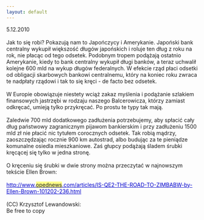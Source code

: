 ```yaml
---
layout: default
---
```


<!--53-->
5.12.2010<br><br>Jak to się robi? Pokazują nam to&nbsp;Japończycy i Amerykanie. Japoński bank centralny wykupił większość długów japońskich i roluje ten dług z roku na rok, nie płacąc od tego odsetek. Podobnym tropem podążają ostatnio Amerykanie, kiedy to bank centralny wykupił długi banków, a teraz uchwalił kolejne 600 mld na wykup długów federalnych. W efekcie rząd płaci odsetki od obligacji skarbowych bankowi centralnemu, który na koniec roku zwraca te nadpłaty rządowi i tak to się kręci - de facto bez odsetek.<br><br>W Europie obowiązuje niestety wciąż zakaz myślenia i podążanie szlakiem finansowych jastrzębi w rodzaju naszego Balcerowicza, którzy zamiast odkręcać, umieją tylko przykręcać. Po prostu te typy tak mają.<br><br>Zaledwie 700 mld dodatkowego zadłużenia potrzebujemy, aby spłacić cały dług państwowy zagranicznym pijawom bankierskim i przy zadłużeniu 1500 mld zł nie płacić nic tytułem corocznych odsetek. Tak robią mądrzy, zaoszczędzając rocznie 900 km autostrad, albo budując za te pieniądze komunalne osiedla mieszkaniowe. Zaś głupcy podążają śladem śrubki kręcącej się tylko w jedna stronę.<br><br>O kręceniu się śrubki w dwie strony można przeczytać w najnowszym tekście Ellen Brown:<br><br><a style="color: rgb(0, 0, 204);" href="http://www.opednews.com/articles/IS-QE2-THE-ROAD-TO-ZIMBABW-by-Ellen-Brown-101202-236.html" target="_blank">http://www.<span style="background-color: rgb(255, 255, 136); color: rgb(34, 34, 34);" class="il">opednews</span>.com/articles/IS-QE2-THE-ROAD-TO-ZIMBABW-by-Ellen-Brown-101202-236.html</a><br><br>(CC) Krzysztof Lewandowski:<br>Be free to copy<a style="color: rgb(0, 0, 204);" href="http://www.opednews.com/articles/IS-QE2-THE-ROAD-TO-ZIMBABW-by-Ellen-Brown-101202-236.html" target="_blank"><br></a>